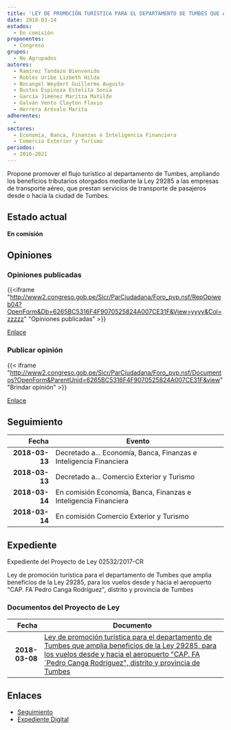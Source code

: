 ```yaml
---
title: 'LEY DE PROMOCIÓN TURÍSTICA PARA EL DEPARTAMENTO DE TUMBES QUE AMPLÍA BENEFICIOS DE LA LEY 29285 PARA LOS VUELOS DESDE Y HACIA EL AEROPUERTO "CAP. FAP PEDRO CANGA RODRÍGUEZ", DISTRITO Y PROVINCIA DE TUMBES'
date: 2018-03-14
estados: 
  - En comisión
proponentes: 
  - Congreso
grupos: 
  - No Agrupados
autores: 
  - Ramírez Tandazo Bienvenido
  - Robles Uribe Lizbeth Hilda
  - Bocangel Weydert Guillermo Augusto
  - Bustos Espinoza Estelita Sonia
  - García Jiménez Maritza Matilde
  - Galván Vento Clayton Flavio
  - Herrera Arévalo Marita
adherentes: 
  - 
sectores: 
  - Economía, Banca, Finanzas e Inteligencia Financiera
  - Comercio Exterior y Turismo
periodos: 
  - 2016-2021
---
```


Propone promover el flujo turístico al departamento de Tumbes, ampliando los beneficios tributarios otorgados mediante la Ley 29285 a las empresas de transporte aéreo, que prestan servicios de transporte de pasajeros desde o hacia la ciudad de Tumbes.


## Estado actual

**En comisión**

## Opiniones

### Opiniones publicadas

{{<iframe "http://www2.congreso.gob.pe/Sicr/ParCiudadana/Foro_pvp.nsf/RepOpiweb04?OpenForm&Db=6265BC5316F4F9070525824A007CE31F&View=yyyy&Col=zzzzz" "Opiniones publicadas" >}}

[Enlace](http://www2.congreso.gob.pe/Sicr/ParCiudadana/Foro_pvp.nsf/RepOpiweb04?OpenForm&Db=6265BC5316F4F9070525824A007CE31F&View=yyyy&Col=zzzzz)
### Publicar opinión

{{< iframe "http://www2.congreso.gob.pe/Sicr/ParCiudadana/Foro_pvp.nsf/Documentos?OpenForm&ParentUnid=6265BC5316F4F9070525824A007CE31F&view" "Brindar opinión" >}}

[Enlace](http://www2.congreso.gob.pe/Sicr/ParCiudadana/Foro_pvp.nsf/Documentos?OpenForm&ParentUnid=6265BC5316F4F9070525824A007CE31F&view)

## Seguimiento

| Fecha | Evento |
|------:|--------|
| **2018-03-13** | Decretado a... Economía, Banca, Finanzas e Inteligencia Financiera|
| **2018-03-13** | Decretado a... Comercio Exterior y Turismo|
| **2018-03-14** | En comisión Economía, Banca, Finanzas e Inteligencia Financiera|
| **2018-03-14** | En comisión Comercio Exterior y Turismo|


## Expediente

Expediente del Proyecto de Ley 02532/2017-CR

Ley de promoción turística para el departamento de Tumbes que amplia beneficios de la Ley 29285, para los vuelos desde y hacia el aeropuerto "CAP. FA´Pedro Canga Rodríguez", distrito y provincia de Tumbes


### Documentos del Proyecto de Ley

| Fecha | Documento |
|------:|--------|
| **2018-03-08** | [Ley de promoción turística para el departamento de Tumbes que amplia beneficios de la Ley 29285, para los vuelos desde y hacia el aeropuerto "CAP. FA´Pedro Canga Rodríguez", distrito y provincia de Tumbes](http://www.leyes.congreso.gob.pe/Documentos/2016_2021/Proyectos_de_Ley_y_de_Resoluciones_Legislativas/PL0251720180308.pdf) |

## Enlaces 

- [Seguimiento](http://www2.congreso.gob.pe/Sicr/TraDocEstProc/CLProLey2016.nsf/f7fff46988ca05b1052578e100829cc7/342acccfaa1221260525824b00023e3e?OpenDocument)
- [Expediente Digital](http://www2.congreso.gob.pe/Sicr/TraDocEstProc/CLProLey2016.nsf/f7fff46988ca05b1052578e100829cc7/342acccfaa1221260525824b00023e3e?OpenDocument&Click=05257FB7005EB655.eb71d0cf91d8294e05256cdf006b5706/$Body/0.1C6C)
